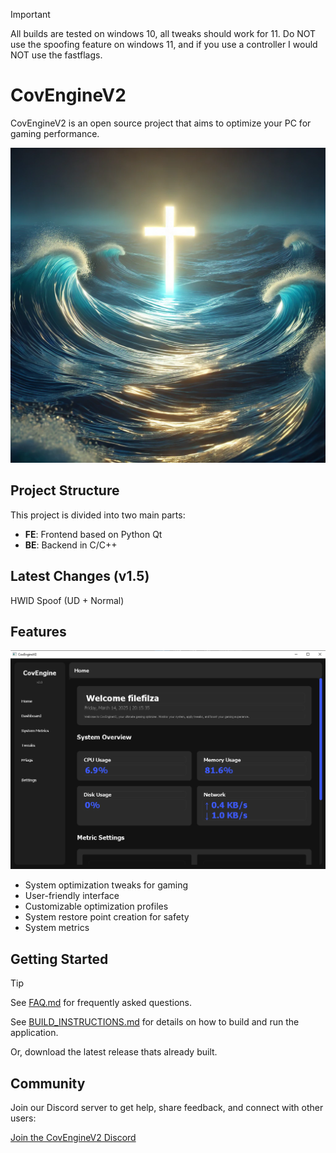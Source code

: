 > [!IMPORTANT]  
> All builds are tested on windows 10, all tweaks should work for 11. Do NOT use the spoofing feature on windows 11, and if you use a controller I would NOT use the fastflags.
# CovEngineV2

CovEngineV2 is an open source project that aims to optimize your PC for gaming performance.

![CovEngineV2 Screenshot](./image%20(2).png)

## Project Structure

This project is divided into two main parts:

- **FE**: Frontend based on Python Qt
- **BE**: Backend in C/C++

## Latest Changes (v1.5)

HWID Spoof (UD + Normal)

## Features

![CovEngineV2 Screenshot](./latestv1.5.PNG)

- System optimization tweaks for gaming
- User-friendly interface
- Customizable optimization profiles
- System restore point creation for safety
- System metrics

## Getting Started
> [!TIP]
> See [FAQ.md](./FAQ.md) for frequently asked questions.

See [BUILD_INSTRUCTIONS.md](./BUILD_INSTRUCTIONS.md) for details on how to build and run the application.

Or, download the latest release thats already built.

## Community

Join our Discord server to get help, share feedback, and connect with other users:

[Join the CovEngineV2 Discord](https://discord.gg/hgDCbT7G)
